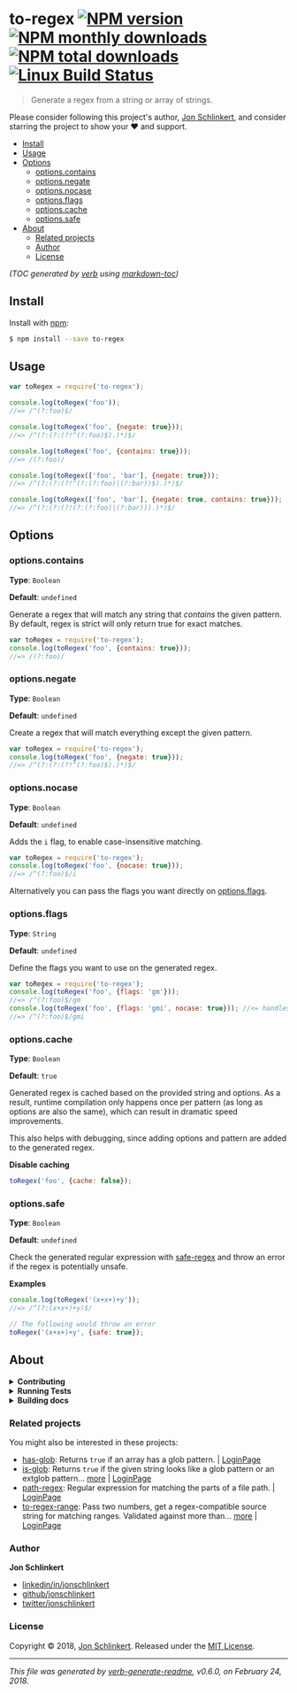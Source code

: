 # to-regex [![NPM version](https://img.shields.io/npm/v/to-regex.svg?style=flat)](https://www.npmjs.com/package/to-regex) [![NPM monthly downloads](https://img.shields.io/npm/dm/to-regex.svg?style=flat)](https://npmjs.org/package/to-regex) [![NPM total downloads](https://img.shields.io/npm/dt/to-regex.svg?style=flat)](https://npmjs.org/package/to-regex) [![Linux Build Status](https://img.shields.io/travis/jonschlinkert/to-regex.svg?style=flat&label=Travis)](https://travis-ci.org/jonschlinkert/to-regex)

> Generate a regex from a string or array of strings.

Please consider following this project's author, [Jon Schlinkert](https://github.com/jonschlinkert), and consider starring the project to show your :heart: and support.

- [Install](#install)
- [Usage](#usage)
- [Options](#options)
  * [options.contains](#optionscontains)
  * [options.negate](#optionsnegate)
  * [options.nocase](#optionsnocase)
  * [options.flags](#optionsflags)
  * [options.cache](#optionscache)
  * [options.safe](#optionssafe)
- [About](#about)
  * [Related projects](#related-projects)
  * [Author](#author)
  * [License](#license)

_(TOC generated by [verb](https://github.com/verbose/verb) using [markdown-toc](https://github.com/jonschlinkert/markdown-toc))_

## Install

Install with [npm](https://www.npmjs.com/):

```sh
$ npm install --save to-regex
```

## Usage

```js
var toRegex = require('to-regex');

console.log(toRegex('foo'));
//=> /^(?:foo)$/

console.log(toRegex('foo', {negate: true}));
//=> /^(?:(?:(?!^(?:foo)$).)*)$/

console.log(toRegex('foo', {contains: true}));
//=> /(?:foo)/

console.log(toRegex(['foo', 'bar'], {negate: true}));
//=> /^(?:(?:(?!^(?:(?:foo)|(?:bar))$).)*)$/

console.log(toRegex(['foo', 'bar'], {negate: true, contains: true}));
//=> /^(?:(?:(?!(?:(?:foo)|(?:bar))).)*)$/
```

## Options

### options.contains

**Type**: `Boolean`

**Default**: `undefined`

Generate a regex that will match any string that _contains_ the given pattern. By default, regex is strict will only return true for exact matches.

```js
var toRegex = require('to-regex');
console.log(toRegex('foo', {contains: true}));
//=> /(?:foo)/
```

### options.negate

**Type**: `Boolean`

**Default**: `undefined`

Create a regex that will match everything except the given pattern.

```js
var toRegex = require('to-regex');
console.log(toRegex('foo', {negate: true}));
//=> /^(?:(?:(?!^(?:foo)$).)*)$/
```

### options.nocase

**Type**: `Boolean`

**Default**: `undefined`

Adds the `i` flag, to enable case-insensitive matching.

```js
var toRegex = require('to-regex');
console.log(toRegex('foo', {nocase: true}));
//=> /^(?:foo)$/i
```

Alternatively you can pass the flags you want directly on [options.flags](#options.flags).

### options.flags

**Type**: `String`

**Default**: `undefined`

Define the flags you want to use on the generated regex.

```js
var toRegex = require('to-regex');
console.log(toRegex('foo', {flags: 'gm'}));
//=> /^(?:foo)$/gm
console.log(toRegex('foo', {flags: 'gmi', nocase: true})); //<= handles redundancy
//=> /^(?:foo)$/gmi
```

### options.cache

**Type**: `Boolean`

**Default**: `true`

Generated regex is cached based on the provided string and options. As a result, runtime compilation only happens once per pattern (as long as options are also the same), which can result in dramatic speed improvements.

This also helps with debugging, since adding options and pattern are added to the generated regex.

**Disable caching**

```js
toRegex('foo', {cache: false});
```

### options.safe

**Type**: `Boolean`

**Default**: `undefined`

Check the generated regular expression with [safe-regex](https://github.com/substack/safe-regex) and throw an error if the regex is potentially unsafe.

**Examples**

```js
console.log(toRegex('(x+x+)+y'));
//=> /^(?:(x+x+)+y)$/

// The following would throw an error
toRegex('(x+x+)+y', {safe: true});
```

## About

<details>
<summary><strong>Contributing</strong></summary>

Pull requests and stars are always welcome. For bugs and feature requests, [please create an issue](../../issues/new).

</details>

<details>
<summary><strong>Running Tests</strong></summary>

Running and reviewing unit tests is a great way to get familiarized with a library and its API. You can install dependencies and run tests with the following command:

```sh
$ npm install && npm test
```

</details>

<details>
<summary><strong>Building docs</strong></summary>

_(This project's readme.md is generated by [verb](https://github.com/verbose/verb-generate-readme), please don't edit the readme directly. Any changes to the readme must be made in the [.verb.md](.verb.md) readme template.)_

To generate the readme, run the following command:

```sh
$ npm install -g verbose/verb#dev verb-generate-readme && verb
```

</details>

### Related projects

You might also be interested in these projects:

* [has-glob](https://www.npmjs.com/package/has-glob): Returns `true` if an array has a glob pattern. | [LoginPage](https://github.com/jonschlinkert/has-glob "Returns `true` if an array has a glob pattern.")
* [is-glob](https://www.npmjs.com/package/is-glob): Returns `true` if the given string looks like a glob pattern or an extglob pattern… [more](https://github.com/jonschlinkert/is-glob) | [LoginPage](https://github.com/jonschlinkert/is-glob "Returns `true` if the given string looks like a glob pattern or an extglob pattern. This makes it easy to create code that only uses external modules like node-glob when necessary, resulting in much faster code execution and initialization time, and a bet")
* [path-regex](https://www.npmjs.com/package/path-regex): Regular expression for matching the parts of a file path. | [LoginPage](https://github.com/regexps/path-regex "Regular expression for matching the parts of a file path.")
* [to-regex-range](https://www.npmjs.com/package/to-regex-range): Pass two numbers, get a regex-compatible source string for matching ranges. Validated against more than… [more](https://github.com/micromatch/to-regex-range) | [LoginPage](https://github.com/micromatch/to-regex-range "Pass two numbers, get a regex-compatible source string for matching ranges. Validated against more than 2.78 million test assertions.")

### Author

**Jon Schlinkert**

* [linkedin/in/jonschlinkert](https://linkedin.com/in/jonschlinkert)
* [github/jonschlinkert](https://github.com/jonschlinkert)
* [twitter/jonschlinkert](https://twitter.com/jonschlinkert)

### License

Copyright © 2018, [Jon Schlinkert](https://github.com/jonschlinkert).
Released under the [MIT License](LICENSE).

***

_This file was generated by [verb-generate-readme](https://github.com/verbose/verb-generate-readme), v0.6.0, on February 24, 2018._